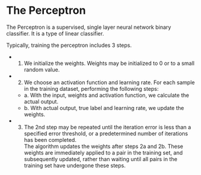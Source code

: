 # The Perceptron

The Perceptron is a supervised, single layer neural network binary classifier. It is a type of linear classifier.

Typically, training the perceptron includes 3 steps. 
- 1. We initialize the weights. Weights may be initialized to 0 or to a small random value.
- 2. We choose an activation function and learning rate. For each sample in the training dataset, performing the following steps:
  - a. With the input, weights and activation function, we calculate the actual output.
  - b. With actual output, true label and learning rate, we update the weights.
- 3. The 2nd step may be repeated until the iteration error is less than a specified error threshold, or a predetermined number of iterations has been completed.  
The algorithm updates the weights after steps 2a and 2b. These weights are immediately applied to a pair in the training set, and subsequently updated, rather than waiting until all pairs in the training set have undergone these steps.